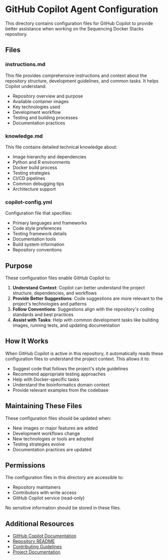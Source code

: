 # GitHub Copilot Agent Configuration

This directory contains configuration files for GitHub Copilot to provide better assistance when working on the Sequencing Docker Stacks repository.

## Files

### instructions.md

This file provides comprehensive instructions and context about the repository structure, development guidelines, and common tasks. It helps Copilot understand:

- Repository overview and purpose
- Available container images
- Key technologies used
- Development workflow
- Testing and building processes
- Documentation practices

### knowledge.md

This file contains detailed technical knowledge about:

- Image hierarchy and dependencies
- Python and R environments
- Docker build process
- Testing strategies
- CI/CD pipelines
- Common debugging tips
- Architecture support

### copilot-config.yml

Configuration file that specifies:

- Primary languages and frameworks
- Code style preferences
- Testing framework details
- Documentation tools
- Build system information
- Repository conventions

## Purpose

These configuration files enable GitHub Copilot to:

1. **Understand Context**: Copilot can better understand the project structure, dependencies, and workflows
2. **Provide Better Suggestions**: Code suggestions are more relevant to the project's technologies and patterns
3. **Follow Conventions**: Suggestions align with the repository's coding standards and best practices
4. **Assist with Tasks**: Help with common development tasks like building images, running tests, and updating documentation

## How It Works

When GitHub Copilot is active in this repository, it automatically reads these configuration files to understand the project context. This allows it to:

- Suggest code that follows the project's style guidelines
- Recommend appropriate testing approaches
- Help with Docker-specific tasks
- Understand the bioinformatics domain context
- Provide relevant examples from the codebase

## Maintaining These Files

These configuration files should be updated when:

- New images or major features are added
- Development workflows change
- New technologies or tools are adopted
- Testing strategies evolve
- Documentation practices are updated

## Permissions

The configuration files in this directory are accessible to:

- Repository maintainers
- Contributors with write access
- GitHub Copilot service (read-only)

No sensitive information should be stored in these files.

## Additional Resources

- [GitHub Copilot Documentation](https://docs.github.com/en/copilot)
- [Repository README](../../README.md)
- [Contributing Guidelines](../../CONTRIBUTING.md)
- [Project Documentation](https://sequencing-docker-stacks.readthedocs.io/)
